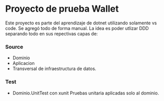 # Proyecto de prueba Wallet
Este proyecto es parte del aprendizaje de dotnet utilizando solamente vs code.
Se agregó todo de forma manual.
La idea es poder utlizar DDD separando todo en sus repectivas capas de:
### Source
* Dominio
* Aplicacion
* Transversal de infraestructura de datos.

### Test
* Dominio.UnitTest con xunit
Pruebas unitaria aplicadas solo al dominio.